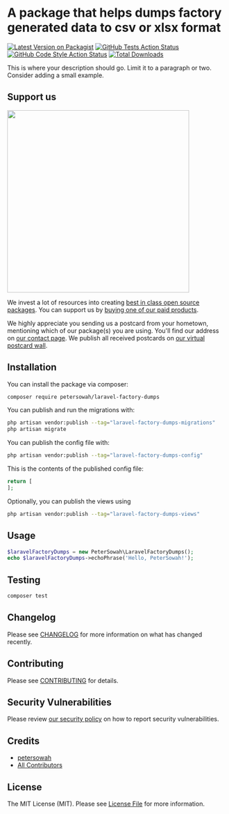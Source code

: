 # A package that helps dumps factory generated data to csv or xlsx format

[![Latest Version on Packagist](https://img.shields.io/packagist/v/petersowah/laravel-factory-dumps.svg?style=flat-square)](https://packagist.org/packages/petersowah/laravel-factory-dumps)
[![GitHub Tests Action Status](https://img.shields.io/github/actions/workflow/status/petersowah/laravel-factory-dumps/run-tests.yml?branch=main&label=tests&style=flat-square)](https://github.com/petersowah/laravel-factory-dumps/actions?query=workflow%3Arun-tests+branch%3Amain)
[![GitHub Code Style Action Status](https://img.shields.io/github/actions/workflow/status/petersowah/laravel-factory-dumps/fix-php-code-style-issues.yml?branch=main&label=code%20style&style=flat-square)](https://github.com/petersowah/laravel-factory-dumps/actions?query=workflow%3A"Fix+PHP+code+style+issues"+branch%3Amain)
[![Total Downloads](https://img.shields.io/packagist/dt/petersowah/laravel-factory-dumps.svg?style=flat-square)](https://packagist.org/packages/petersowah/laravel-factory-dumps)

This is where your description should go. Limit it to a paragraph or two. Consider adding a small example.

## Support us

[<img src="https://github-ads.s3.eu-central-1.amazonaws.com/laravel-factory-dumps.jpg?t=1" width="419px" />](https://spatie.be/github-ad-click/laravel-factory-dumps)

We invest a lot of resources into creating [best in class open source packages](https://spatie.be/open-source). You can support us by [buying one of our paid products](https://spatie.be/open-source/support-us).

We highly appreciate you sending us a postcard from your hometown, mentioning which of our package(s) you are using. You'll find our address on [our contact page](https://spatie.be/about-us). We publish all received postcards on [our virtual postcard wall](https://spatie.be/open-source/postcards).

## Installation

You can install the package via composer:

```bash
composer require petersowah/laravel-factory-dumps
```

You can publish and run the migrations with:

```bash
php artisan vendor:publish --tag="laravel-factory-dumps-migrations"
php artisan migrate
```

You can publish the config file with:

```bash
php artisan vendor:publish --tag="laravel-factory-dumps-config"
```

This is the contents of the published config file:

```php
return [
];
```

Optionally, you can publish the views using

```bash
php artisan vendor:publish --tag="laravel-factory-dumps-views"
```

## Usage

```php
$laravelFactoryDumps = new PeterSowah\LaravelFactoryDumps();
echo $laravelFactoryDumps->echoPhrase('Hello, PeterSowah!');
```

## Testing

```bash
composer test
```

## Changelog

Please see [CHANGELOG](CHANGELOG.md) for more information on what has changed recently.

## Contributing

Please see [CONTRIBUTING](CONTRIBUTING.md) for details.

## Security Vulnerabilities

Please review [our security policy](../../security/policy) on how to report security vulnerabilities.

## Credits

- [petersowah](https://github.com/petersowah)
- [All Contributors](../../contributors)

## License

The MIT License (MIT). Please see [License File](LICENSE.md) for more information.
